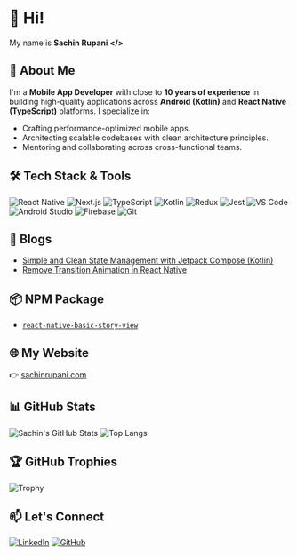 # 👋 Hi!

My name is <b>Sachin Rupani </></b>

## 🚀 About Me

I'm a **Mobile App Developer** with close to **10 years of experience** in building high-quality applications across **Android (Kotlin)** and **React Native (TypeScript)** platforms. I specialize in:

- Crafting performance-optimized mobile apps.
- Architecting scalable codebases with clean architecture principles.
- Mentoring and collaborating across cross-functional teams.

## 🛠️ Tech Stack & Tools

![React Native](https://img.shields.io/badge/React%20Native-20232A?style=flat&logo=react&logoColor=61DAFB)
![Next.js](https://img.shields.io/badge/Next.js-20232A?style=flat&logo=next.js&logoColor=FFFFFF)
![TypeScript](https://img.shields.io/badge/TypeScript-20232A?style=flat&logo=typescript&logoColor=3178C6)
![Kotlin](https://img.shields.io/badge/Kotlin-20232A?style=flat&logo=kotlin&logoColor=7F52FF)
![Redux](https://img.shields.io/badge/Redux-20232A?style=flat&logo=redux&logoColor=764ABC)
![Jest](https://img.shields.io/badge/Jest-20232A?style=flat&logo=jest&logoColor=C21325)
![VS Code](https://img.shields.io/badge/VS%20Code-20232A?style=flat&logo=vscode&logoColor=007ACC)
![Android Studio](https://img.shields.io/badge/Android%20Studio-20232A?style=flat&logo=androidstudio&logoColor=3DDC84)
![Firebase](https://img.shields.io/badge/Firebase-20232A?style=flat&logo=firebase&logoColor=FFCA28)
![Git](https://img.shields.io/badge/Git-20232A?style=flat&logo=git&logoColor=F05032)

## 📝 Blogs

- [Simple and Clean State Management with Jetpack Compose (Kotlin)](https://medium.com/@sachin.rupani1992/simple-and-clean-state-management-with-jetpack-compose-387d6b0e6258)
- [Remove Transition Animation in React Native](https://dev.to/sachinrupani/simple-remove-transition-animation-in-react-native-29l3)

## 📦 NPM Package

- [`react-native-basic-story-view`](https://www.npmjs.com/package/react-native-basic-story-view)

## 🌐 My Website

👉 [sachinrupani.com](https://sachinrupani.com)

## 📊 GitHub Stats

![Sachin's GitHub Stats](https://github-readme-stats.vercel.app/api?username=sachinrupani&show_icons=true&theme=radical)
![Top Langs](https://github-readme-stats.vercel.app/api/top-langs/?username=sachinrupani&layout=compact&theme=radical)

## 🏆 GitHub Trophies

![Trophy](https://github-profile-trophy.vercel.app/?username=sachinrupani&theme=radical)

## 📫 Let's Connect

[![LinkedIn](https://img.shields.io/badge/-LinkedIn-0A66C2?style=flat&logo=linkedin&logoColor=white)](https://www.linkedin.com/in/sachin-rupani-23a872bb/)
[![GitHub](https://img.shields.io/badge/-GitHub-181717?style=flat&logo=github)](https://github.com/sachinrupani)
